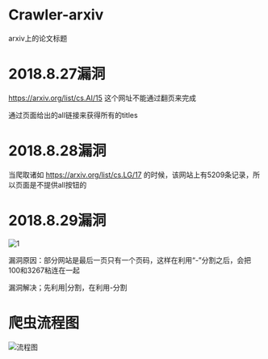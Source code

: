 # Crawler-arxiv

arxiv上的论文标题

# 2018.8.27漏洞

https://arxiv.org/list/cs.AI/15		这个网址不能通过翻页来完成

通过页面给出的all链接来获得所有的titles

# 2018.8.28漏洞

当爬取诸如 https://arxiv.org/list/cs.LG/17 的时候，该网站上有5209条记录，所以页面是不提供all按钮的

# 2018.8.29漏洞
![1](C:\Users\zhangzhongjun\Downloads\Crawler-arxiv\imgs\1.png)

漏洞原因：部分网站是最后一页只有一个页码，这样在利用“-”分割之后，会把100和3267粘连在一起

漏洞解决；先利用|分割，在利用-分割



# 爬虫流程图

![流程图](C:\Users\zhangzhongjun\Downloads\Crawler-arxiv\imgs\流程图.png)
